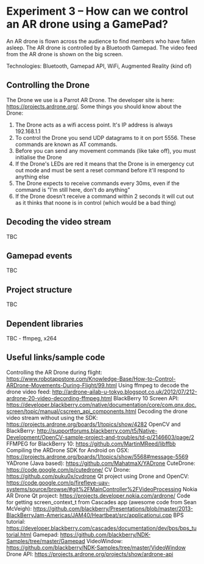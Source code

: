 Experiment 3 – How can we control an AR drone using a GamePad?
===
An AR drone is flown across the audience to find members who have fallen asleep. The AR drone is controlled by a Bluetooth Gamepad. The video feed from the AR drone is shown on the big screen.

Technologies: Bluetooth, Gamepad API, WiFi, Augmented Reality (kind of)

Controlling the Drone
---
The Drone we use is a Parrot AR Drone. The developer site is here: https://projects.ardrone.org/. Some things you should know about the Drone: 

1. The Drone acts as a wifi access point. It's IP address is always 192.168.1.1
2. To control the Drone you send UDP datagrams to it on port 5556. These commands are known as AT commands.
3. Before you can send any movement commands (like take off), you must initialise the Drone
4. If the Drone's LEDs are red it means that the Drone is in emergency cut out mode and must be sent a reset command before it'll respond to anything else
5. The Drone expects to receive commands every 30ms, even if the command is "I'm still here, don't do anything"
6. If the Drone doesn't receive a command within 2 seconds it will cut out as it thinks that noone is in control (which would be a bad thing)

Decoding the video stream
---
TBC

Gamepad events
---
TBC

Project structure
---
TBC

Dependent libraries
---
TBC - ffmpeg, x264  





Useful links/sample code
---
Controlling the AR Drone during flight: https://www.robotappstore.com/Knowledge-Base/How-to-Control-ARDrone-Movements-During-Flight/99.html
Using ffmpeg to decode the drone video feed: http://ardrone-ailab-u-tokyo.blogspot.co.uk/2012/07/212-ardrone-20-video-decording-ffmpeg.html
BlackBerry 10 Screen API: https://developer.blackberry.com/native/documentation/core/com.qnx.doc.screen/topic/manual/cscreen_api_components.html
Decoding the drone video stream without using the SDK: https://projects.ardrone.org/boards/1/topics/show/4282
OpenCV and BlackBerry: http://supportforums.blackberry.com/t5/Native-Development/OpenCV-sample-project-and-troubles/td-p/2146603/page/2
FFMPEG for BlackBerry 10: https://github.com/MartinMReed/libffbb
Compiling the ARDrone SDK for Android on OSX: https://projects.ardrone.org/boards/1/topics/show/5568#message-5569
YADrone (Java based): https://github.com/MahatmaX/YADrone
CuteDrone: https://code.google.com/p/cutedrone/
CV Drone: https://github.com/puku0x/cvdrone
Qt project using Drone and OpenCV: https://code.google.com/p/firefleye-uav-systems/source/browse/#git%2FMainController%2FVideoProcessing
Nokia AR Drone Qt project: https://projects.developer.nokia.com/ardrone/
Code for getting screen_context_t from Cascades app (awesome code from Sean McVeigh): https://github.com/blackberry/Presentations/blob/master/2013-BlackBerryJam-Americas/JAM40/Heartbeat/src/applicationui.cpp
BPS tutorial: https://developer.blackberry.com/cascades/documentation/dev/bps/bps_tutorial.html
Gamepad: https://github.com/blackberry/NDK-Samples/tree/master/Gamepad
VideoWindow: https://github.com/blackberry/NDK-Samples/tree/master/VideoWindow
Drone API: https://projects.ardrone.org/projects/show/ardrone-api
